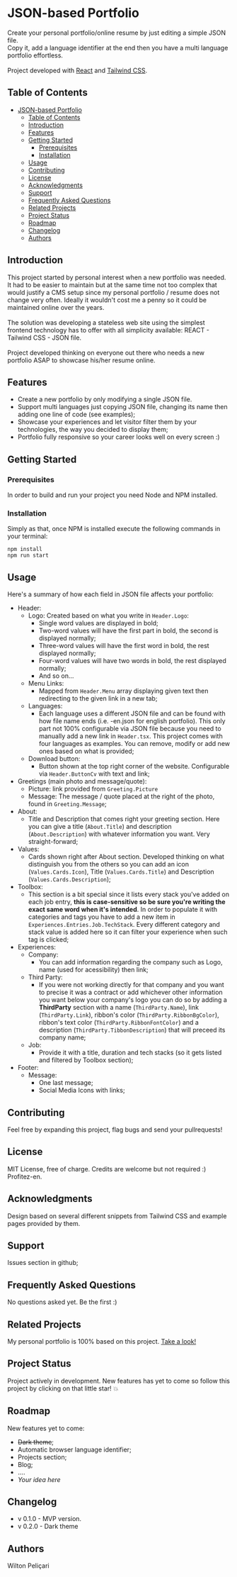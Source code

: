 # JSON-based Portfolio

Create your personal portfolio/online resume by just editing a simple JSON file.<br />
Copy it, add a language identifier at the end then you have a multi language portfolio effortless. <br /><br />
Project developed with [React](https://react.dev/) and [Tailwind CSS](https://v2.tailwindcss.com/docs).

## Table of Contents

- [JSON-based Portfolio](#json-based-portfolio)
  - [Table of Contents](#table-of-contents)
  - [Introduction](#introduction)
  - [Features](#features)
  - [Getting Started](#getting-started)
    - [Prerequisites](#prerequisites)
    - [Installation](#installation)
  - [Usage](#usage)
  - [Contributing](#contributing)
  - [License](#license)
  - [Acknowledgments](#acknowledgments)
  - [Support](#support)
  - [Frequently Asked Questions](#frequently-asked-questions)
  - [Related Projects](#related-projects)
  - [Project Status](#project-status)
  - [Roadmap](#roadmap)
  - [Changelog](#changelog)
  - [Authors](#authors)

## Introduction

This project started by personal interest when a new portfolio was needed. It had to be easier to maintain but at the same time not too complex that would justify a CMS setup since my personal portfolio / resume does not change very often. Ideally it wouldn't cost me a penny so it could be maintained online over the years.<br />
<br />
The solution was developing a stateless web site using the simplest frontend technology has to offer with all simplicity available: REACT - Tailwind CSS - JSON file.<br />
<br />
Project developed thinking on everyone out there who needs a new portfolio ASAP to showcase his/her resume online.

## Features

- Create a new portfolio by only modifying a single JSON
  file.
- Support multi languages just copying JSON file, changing its name then adding one line of code (see examples);
- Showcase your experiences and let visitor filter them by your technologies, the way you decided to display them;
- Portfolio fully responsive so your career looks well on every screen :)

## Getting Started

### Prerequisites

In order to build and run your project you need Node and NPM installed.

### Installation

Simply as that, once NPM is installed execute the following commands in your terminal:

```
npm install
npm run start
```

## Usage

Here's a summary of how each field in JSON file affects your portfolio:

- Header:
  - Logo: Created based on what you write in `Header.Logo`:
    - Single word values are displayed in bold;
    - Two-word values will have the first part in bold, the second is displayed normally;
    - Three-word values will have the first word in bold, the rest displayed normally;
    - Four-word values will have two words in bold, the rest displayed normally;
    - And so on...
  - Menu Links:
    - Mapped from `Header.Menu` array displaying given text then redirecting to the given link in a new tab;
  - Languages:
    - Each language uses a different JSON file and can be found with how file name ends (i.e. -en.json for english portfolio). This only part not 100% configurable via JSON file because you need to manually add a new link in `Header.tsx`. This project comes with four languages as examples. You can remove, modify or add new ones based on what is provided;
  - Download button:
    - Button shown at the top right corner of the website. Configurable via `Header.ButtonCv` with text and link;
- Greetings (main photo and message/quote):
  - Picture: link provided from `Greeting.Picture`
  - Message: The message / quote placed at the right of the photo, found in `Greeting.Message`;
- About:
  - Title and Description that comes right your greeting section. Here you can give a title (`About.Title`) and description (`About.Description`) with whatever information you want. Very straight-forward;
- Values:
  - Cards shown right after About section. Developed thinking on what distinguish you from the others so you can add an icon (`Values.Cards.Icon`), Title (`Values.Cards.Title`) and Description (`Values.Cards.Description`);
- Toolbox:
  - This section is a bit special since it lists every stack you've added on each job entry, **this is case-sensitive so be sure you're writing the exact same word when it's intended**. In order to populate it with categories and tags you have to add a new item in `Experiences.Entries.Job.TechStack`. Every different category and stack value is added here so it can filter your experience when such tag is clicked;
- Experiences:
  - Company:
    - You can add information regarding the company such as Logo, name (used for acessibility) then link;
  - Third Party:
    - If you were not working directly for that company and you want to precise it was a contract or add whichever other information you want below your company's logo you can do so by adding a **ThirdParty** section with a name (`ThirdParty.Name`), link (`ThirdParty.Link`), ribbon's color (`ThirdParty.RibbonBgColor`), ribbon's text color (`ThirdParty.RibbonFontColor`) and a description (`ThirdParty.TibbonDescription`) that will preceed its company name;
  - Job:
    - Provide it with a title, duration and tech stacks (so it gets listed and filtered by Toolbox section);
- Footer:
  - Message:
    - One last message;
    - Social Media Icons with links;

## Contributing

Feel free by expanding this project, flag bugs and send your pullrequests!

## License

MIT License, free of charge. Credits are welcome but not required :) Profitez-en.

## Acknowledgments

Design based on several different snippets from Tailwind CSS and example pages provided by them.

## Support

Issues section in github;

## Frequently Asked Questions

No questions asked yet. Be the first :)

## Related Projects

My personal portfolio is 100% based on this project. [Take a look!](https://www.wiltonpelicari.com)

## Project Status

Project actively in development. New features has yet to come so follow this project by clicking on that little star! 💥

## Roadmap

New features yet to come:

- ~~Dark theme~~;
- Automatic browser language identifier;
- Projects section;
- Blog;
- ....
- _Your idea here_

## Changelog

- v 0.1.0 - MVP version.
- v 0.2.0 - Dark theme

## Authors

Wilton Peliçari
